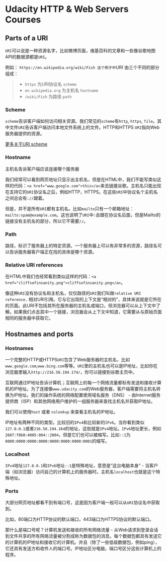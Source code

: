 # Udacity HTTP & Web Servers Courses

## Parts of a URI
`URI`可以说是一种资源名字，比如微博页面，维基百科的文章和一些像谷歌地图API的数据源都是`URI`。

例如： `https://en.wikipedia.org/wiki/Fish
这个例子中`URI`由三个不同的部分组成：

>* `https` 为URI协议名 `scheme`
>* `en.wikipedia.org` 为主机名 `hostname`
>* `/wiki/Fish` 为路径 `path`

### Scheme
`scheme`告诉客户端如何访问相关资源。我们常见的`scheme`有`http`, `https`, `file`。其中文件`URI`告诉客户端访问本地文件系统上的文件。HTTP和HTTPS `URI`指向Web服务器提供的资源。

[更多关于URI scheme]('http://www.iana.org/assignments/uri-schemes/uri-schemes.xhtml')

### Hostname
主机名告诉客户端应该连接哪个服务器

我们经常可以看到网页地址只显示出主机名，但是在HTML中，我们不能写类似这样的代码：`<a href="www.google.com">this</a>`来去链接谷歌。主机名只能出现在支持它的`URI`协议名之后，例如HTTP，HTTPS。在这些`URI`中协议名个主机名之间总会有`://`跟着。

但是，并不是所有`URI`都有主机名。比如`mailto`只有一个邮箱地址：`mailto:spam@example.com`。这也说明了`URI`中`:`会跟在协议名后面，但是Mailto的链接没有主机名的部分，所以它不需要`//`。

### Path
路径，标识了服务器上的特定资源。一个服务器上可以有非常多的资源，路径名可以告诉服务器客户端正在找的具体是哪个资源。

### Relative URI references
在HTML中我们也经常看到类似这样的代码：`<a href="cliffsofinsanity.png">cliffsofinsanity.png</a>`。

像这种`URI`没有协议名和主机名，仅仅路径的`URI`我们叫做`relative URI reference.` 相对URI引用。它与它出现的上下文是“相对的”，具体来说就是它所在的页面。此URI不包括其所在服务器的主机名或端口，但浏览器可以从上下文中了解。如果我们点击其中一个链接，浏览器会从上下文中知道，它需要从与原始页面相同的服务器中获取它。


## Hostnames and ports
### Hostnames
一个完整的HTTP或HTTPS`URI`包含了Web服务器的主机名，比如`www.google.com`,`www.bing.com`等等。`URI`里的主机名也可以是IP地址，比如你在浏览器里输入`http://216.58.194.174/`，你可以链接到谷歌主页中。

互联网通过IP地址告诉计算机；互联网上的每一个网络流量都标有发送和接收计算机的IP地址。为了连接像`www.udacity.com`的Web服务器，客户端需要将主机名转换为IP地址。我们的操作系统的网络配置使用域名服务（DNS） - 由Internet服务提供商（ISP）和其他网络用户维护的一组服务器来查找主机名并获取IP地址。

我们可以使用`host` 或者 `nslookup` 来查看主机名的IP地址。

IP地址有两种不同的类型。比较旧的`IPv4`和比较新的`IPv6`。当你看到类似`127.0.0.1`或者`216.58.194.164`的地址，这些就是`IPv4`地址。`IPv6`地址更长，例如`2607:f8b0:4005:804::2004`，但是它们也可以被缩写。比如`::1`为`0000:0000:0000:0000:0000:0000:0000:0001`的缩写。

### Localhost
`IPv4`地址`127.0.0.1`和`IPv6`地址`::1`是特殊地址，意思是“这台电脑本身” - 当客户端（如浏览器）访问自己的计算机上的服务器时。主机名`localhost`也就是这个特殊地址。

### Ports
大部分网页地址都看不到有端口号，这是因为客户端一般可以从`URI`协议名中获取到。

比如，80端口为HTTP协议的默认端口，443端口为HTTPS协议的默认端口。

那什么是端口号呢？计算机发送和接收的所有网络流量 - 从Web请求到登录会话到文件共享的所有网络流量被分割成称为数据包的消息。每个数据包都具有发送它的计算机的IP地址和接收它的计算机。并且（除了一些低级数据包，例如ping），它还具有发送方和收件人的端口号。IP地址区分电脑，端口号区分这些计算机上的程序。